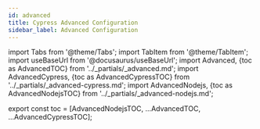 ```yaml
---
id: advanced
title: Cypress Advanced Configuration
sidebar_label: Advanced Configuration
---
```


import Tabs from '@theme/Tabs';
import TabItem from '@theme/TabItem';
import useBaseUrl from '@docusaurus/useBaseUrl';
import Advanced, {toc as AdvancedTOC} from '../\_partials/\_advanced.md';
import AdvancedCypress, {toc as AdvancedCypressTOC} from '../\_partials/\_advanced-cypress.md';
import AdvancedNodejs, {toc as AdvancedNodejsTOC} from '../\_partials/\_advanced-nodejs.md';

<AdvancedNodejs />
<Advanced />
<AdvancedCypress />

<!-- Using partials breaks table of contents. Using this workaround to get it working again. -->

export const toc = [AdvancedNodejsTOC, ...AdvancedTOC, ...AdvancedCypressTOC];
